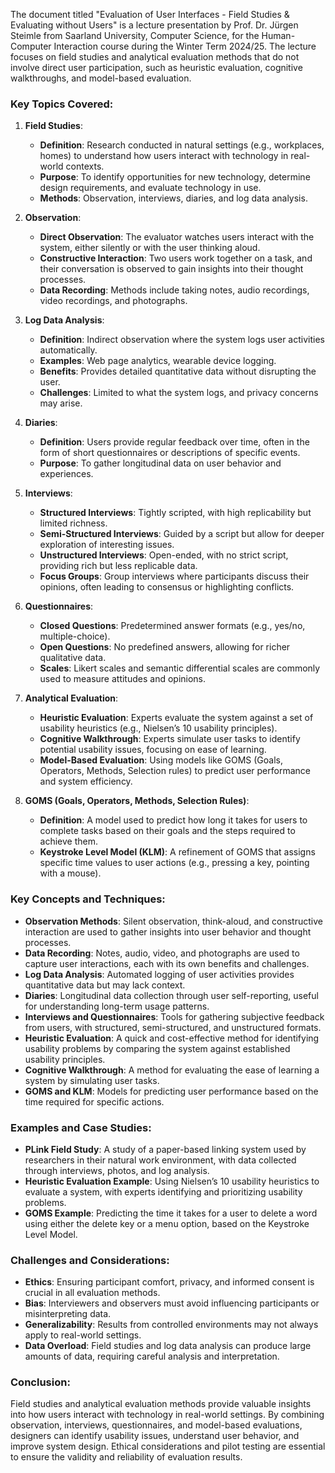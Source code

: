 The document titled "Evaluation of User Interfaces - Field Studies & Evaluating without Users" is a lecture presentation by Prof. Dr. Jürgen Steimle from Saarland University, Computer Science, for the Human-Computer Interaction course during the Winter Term 2024/25. The lecture focuses on field studies and analytical evaluation methods that do not involve direct user participation, such as heuristic evaluation, cognitive walkthroughs, and model-based evaluation.

### Key Topics Covered:

1. **Field Studies**:
   - **Definition**: Research conducted in natural settings (e.g., workplaces, homes) to understand how users interact with technology in real-world contexts.
   - **Purpose**: To identify opportunities for new technology, determine design requirements, and evaluate technology in use.
   - **Methods**: Observation, interviews, diaries, and log data analysis.

2. **Observation**:
   - **Direct Observation**: The evaluator watches users interact with the system, either silently or with the user thinking aloud.
   - **Constructive Interaction**: Two users work together on a task, and their conversation is observed to gain insights into their thought processes.
   - **Data Recording**: Methods include taking notes, audio recordings, video recordings, and photographs.

3. **Log Data Analysis**:
   - **Definition**: Indirect observation where the system logs user activities automatically.
   - **Examples**: Web page analytics, wearable device logging.
   - **Benefits**: Provides detailed quantitative data without disrupting the user.
   - **Challenges**: Limited to what the system logs, and privacy concerns may arise.

4. **Diaries**:
   - **Definition**: Users provide regular feedback over time, often in the form of short questionnaires or descriptions of specific events.
   - **Purpose**: To gather longitudinal data on user behavior and experiences.

5. **Interviews**:
   - **Structured Interviews**: Tightly scripted, with high replicability but limited richness.
   - **Semi-Structured Interviews**: Guided by a script but allow for deeper exploration of interesting issues.
   - **Unstructured Interviews**: Open-ended, with no strict script, providing rich but less replicable data.
   - **Focus Groups**: Group interviews where participants discuss their opinions, often leading to consensus or highlighting conflicts.

6. **Questionnaires**:
   - **Closed Questions**: Predetermined answer formats (e.g., yes/no, multiple-choice).
   - **Open Questions**: No predefined answers, allowing for richer qualitative data.
   - **Scales**: Likert scales and semantic differential scales are commonly used to measure attitudes and opinions.

7. **Analytical Evaluation**:
   - **Heuristic Evaluation**: Experts evaluate the system against a set of usability heuristics (e.g., Nielsen’s 10 usability principles).
   - **Cognitive Walkthrough**: Experts simulate user tasks to identify potential usability issues, focusing on ease of learning.
   - **Model-Based Evaluation**: Using models like GOMS (Goals, Operators, Methods, Selection rules) to predict user performance and system efficiency.

8. **GOMS (Goals, Operators, Methods, Selection Rules)**:
   - **Definition**: A model used to predict how long it takes for users to complete tasks based on their goals and the steps required to achieve them.
   - **Keystroke Level Model (KLM)**: A refinement of GOMS that assigns specific time values to user actions (e.g., pressing a key, pointing with a mouse).

### Key Concepts and Techniques:

- **Observation Methods**: Silent observation, think-aloud, and constructive interaction are used to gather insights into user behavior and thought processes.
- **Data Recording**: Notes, audio, video, and photographs are used to capture user interactions, each with its own benefits and challenges.
- **Log Data Analysis**: Automated logging of user activities provides quantitative data but may lack context.
- **Diaries**: Longitudinal data collection through user self-reporting, useful for understanding long-term usage patterns.
- **Interviews and Questionnaires**: Tools for gathering subjective feedback from users, with structured, semi-structured, and unstructured formats.
- **Heuristic Evaluation**: A quick and cost-effective method for identifying usability problems by comparing the system against established usability principles.
- **Cognitive Walkthrough**: A method for evaluating the ease of learning a system by simulating user tasks.
- **GOMS and KLM**: Models for predicting user performance based on the time required for specific actions.

### Examples and Case Studies:

- **PLink Field Study**: A study of a paper-based linking system used by researchers in their natural work environment, with data collected through interviews, photos, and log analysis.
- **Heuristic Evaluation Example**: Using Nielsen’s 10 usability heuristics to evaluate a system, with experts identifying and prioritizing usability problems.
- **GOMS Example**: Predicting the time it takes for a user to delete a word using either the delete key or a menu option, based on the Keystroke Level Model.

### Challenges and Considerations:

- **Ethics**: Ensuring participant comfort, privacy, and informed consent is crucial in all evaluation methods.
- **Bias**: Interviewers and observers must avoid influencing participants or misinterpreting data.
- **Generalizability**: Results from controlled environments may not always apply to real-world settings.
- **Data Overload**: Field studies and log data analysis can produce large amounts of data, requiring careful analysis and interpretation.

### Conclusion:

Field studies and analytical evaluation methods provide valuable insights into how users interact with technology in real-world settings. By combining observation, interviews, questionnaires, and model-based evaluations, designers can identify usability issues, understand user behavior, and improve system design. Ethical considerations and pilot testing are essential to ensure the validity and reliability of evaluation results.
